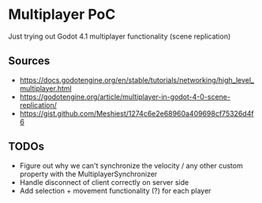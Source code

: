 # Multiplayer PoC

Just trying out Godot 4.1 multiplayer functionality (scene replication)

## Sources

- https://docs.godotengine.org/en/stable/tutorials/networking/high_level_multiplayer.html
- https://godotengine.org/article/multiplayer-in-godot-4-0-scene-replication/
- https://gist.github.com/Meshiest/1274c6e2e68960a409698cf75326d4f6

## TODOs

- Figure out why we can't synchronize the velocity / any other custom property with the MultiplayerSynchronizer
- Handle disconnect of client correctly on server side
- Add selection + movement functionality (?) for each player
